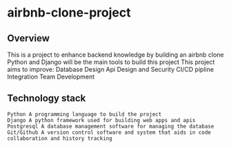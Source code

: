 # airbnb-clone-project
## Overview
This is a project to enhance backend knowledge by building an airbnb clone
Python and Django will be the main tools to build this project
This project aims to improve:
Database Design 
Api Design and Security 
CI/CD pipline Integration 
Team Development 


## Technology stack 
    Python A programming language to build the project
    Django A python framework used for building web apps and apis
    Postgresql A database management software for managing the database 
    Git/Github A version control software and system that aids in code collaboration and history tracking
    
